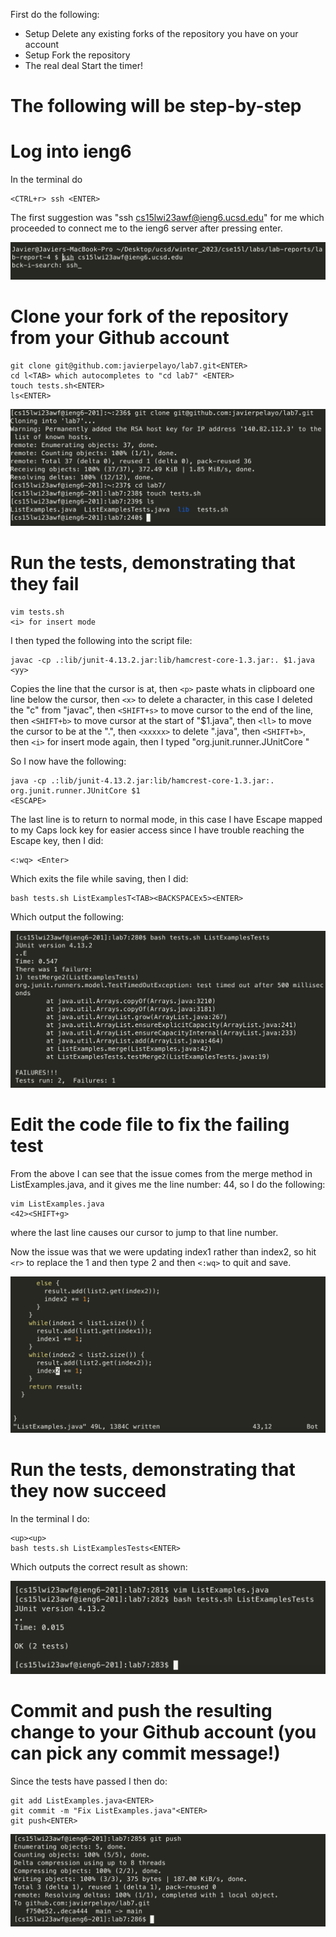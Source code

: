 First do the following:

- Setup Delete any existing forks of the repository you have on your account
- Setup Fork the repository
- The real deal Start the timer!

# The following will be step-by-step

# Log into ieng6

In the terminal do 

```
<CTRL+r> ssh <ENTER>
```

The first suggestion was "ssh cs15lwi23awf@ieng6.ucsd.edu" for me which proceeded to connect me to the ieng6 server after pressing enter.

![Image](images/lab4-1.png)

# Clone your fork of the repository from your Github account

```
git clone git@github.com:javierpelayo/lab7.git<ENTER>
cd l<TAB> which autocompletes to "cd lab7" <ENTER>
touch tests.sh<ENTER>
ls<ENTER>
```

![Image](images/lab4-2.png)

# Run the tests, demonstrating that they fail

```
vim tests.sh
<i> for insert mode
```

I then typed the following into the script file:

```
javac -cp .:lib/junit-4.13.2.jar:lib/hamcrest-core-1.3.jar:. $1.java
<yy>
```

Copies the line that the cursor is at, then `<p>` paste whats in clipboard one line below the cursor, then `<x>` to delete a character, in this case I deleted the "c" from "javac", then `<SHIFT+s>` to move cursor to the end of the line, then `<SHIFT+b>` to move cursor at the start of "$1.java", then `<ll>` to move the cursor to be at the ".", then `<xxxxx>` to delete ".java", then `<SHIFT+b>`, then `<i>` for insert mode again, then I typed "org.junit.runner.JUnitCore "

So I now have the following:

```
java -cp .:lib/junit-4.13.2.jar:lib/hamcrest-core-1.3.jar:. org.junit.runner.JUnitCore $1
<ESCAPE>
```

The last line is to return to normal mode, in this case I have Escape mapped to my Caps lock key for easier access since I have trouble reaching the Escape key, then I did:

```
<:wq> <Enter>
```

Which exits the file while saving, then I did:

```
bash tests.sh ListExamplesT<TAB><BACKSPACEx5><ENTER>
```

Which output the following:

![Image](images/lab4-3.png)

# Edit the code file to fix the failing test

From the above I can see that the issue comes from the merge method in ListExamples.java, and it gives me the line number: 44, so I do the following:

```
vim ListExamples.java
<42><SHIFT+g>
```
where the last line causes our cursor to jump to that line number.

Now the issue was that we were updating index1 rather than index2, so hit `<r>` to replace the 1 and then type 2 and then `<:wq>` to quit and save.

![Image](images/lab4-4.png)

# Run the tests, demonstrating that they now succeed

In the terminal I do:

```
<up><up>
bash tests.sh ListExamplesTests<ENTER>
```

Which outputs the correct result as shown:

![Image](images/lab4-5.png)

# Commit and push the resulting change to your Github account (you can pick any commit message!)

Since the tests have passed I then do:

```
git add ListExamples.java<ENTER>
git commit -m "Fix ListExamples.java"<ENTER>
git push<ENTER>
```

![Image](images/lab4-6.png)


